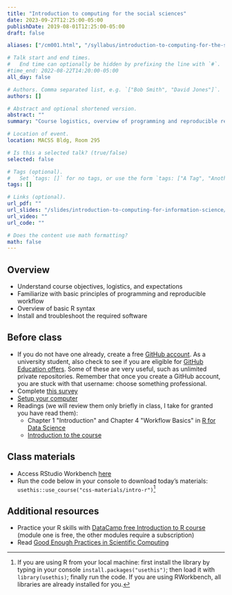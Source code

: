 ```yaml
---
title: "Introduction to computing for the social sciences"
date: 2023-09-27T12:25:00-05:00
publishDate: 2019-08-01T12:25:00-05:00
draft: false

aliases: ["/cm001.html", "/syllabus/introduction-to-computing-for-the-social-sciences/"]

# Talk start and end times.
#   End time can optionally be hidden by prefixing the line with `#`.
#time_end: 2022-08-22T14:20:00-05:00
all_day: false

# Authors. Comma separated list, e.g. `["Bob Smith", "David Jones"]`.
authors: []

# Abstract and optional shortened version.
abstract: ""
summary: "Course logistics, overview of programming and reproducible research, R basics."

# Location of event.
location: MACSS Bldg, Room 295

# Is this a selected talk? (true/false)
selected: false

# Tags (optional).
#   Set `tags: []` for no tags, or use the form `tags: ["A Tag", "Another Tag"]` for one or more tags.
tags: []

# Links (optional).
url_pdf: ""
url_slides: "/slides/introduction-to-computing-for-information-science/"
url_video: ""
url_code: ""

# Does the content use math formatting?
math: false
---
```




## Overview

* Understand course objectives, logistics, and expectations
* Familiarize with basic principles of programming and reproducible workflow
* Overview of basic R syntax
* Install and troubleshoot the required software


## Before class

* If you do not have one already, create a free [GitHub account](https://happygitwithr.com/github-acct). As a university student, also check to see if you are eligible for [GitHub Education offers](https://education.github.com/). Some of these are very useful, such as unlimited private repositories. Remember that once you create a GitHub account, you are stuck with that username: choose something professional. 
* Complete [this survey](https://forms.gle/4avJpvcPseP1NQpB8)
* [Setup your computer](https://computing-soc-sci.netlify.app/setup/)
* Readings (we will review them only briefly in class, I take for granted you have read them):
  * Chapter 1 "Introduction" and Chapter 4 "Workflow Basics" in [R for Data Science](http://r4ds.had.co.nz/)
  * [Introduction to the course](/notes/intro-to-course/) 


## Class materials

* Access RStudio Workbench [here](https://macss-r.uchicago.edu/s/57ea13c286bd33c286bd3/auth-sign-in?appUri=%2Fworkspaces%2F)
* Run the code below in your console to download today’s materials: `usethis::use_course("css-materials/intro-r")`[^local]


## Additional resources

* Practice your R skills with [DataCamp free Introduction to R course](https://www.datacamp.com/courses/free-introduction-to-r) (module one is free, the other modules require a subscription) 
* Read [Good Enough Practices in Scientific Computing](http://journals.plos.org/ploscompbiol/article?id=10.1371/journal.pcbi.1005510)

[^local]: If you are using R from your local machine: first install the library by typing in your console `install.packages("usethis")`; then load it with `library(usethis)`; finally run the code. If you are using RWorkbench, all libraries are already installed for you.
